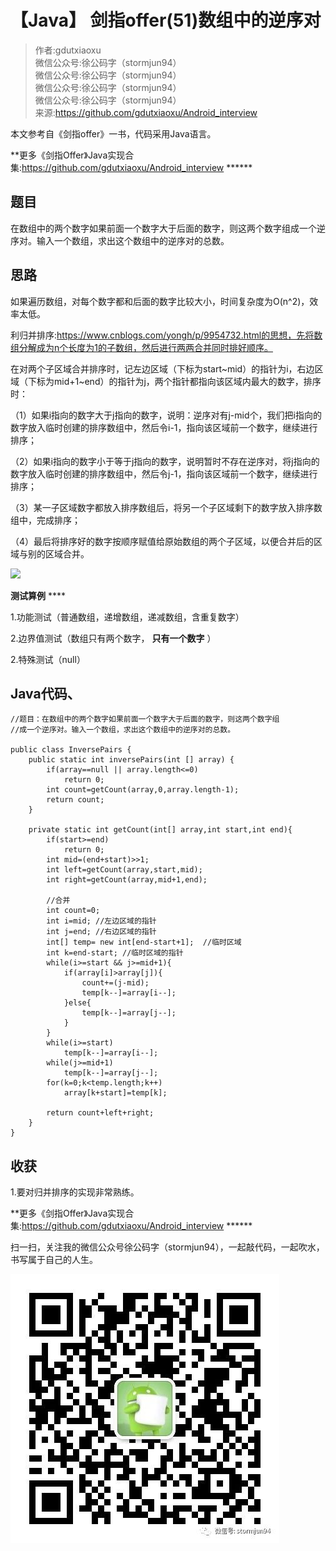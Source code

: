 # 【Java】 剑指offer(51)数组中的逆序对  
  
> 作者:gdutxiaoxu<br/> 微信公众号:徐公码字（stormjun94）<br/>微信公众号:徐公码字（stormjun94）<br/>微信公众号:徐公码字（stormjun94）<br/>微信公众号:徐公码字（stormjun94）<br/>来源:https://github.com/gdutxiaoxu/Android_interview

本文参考自《剑指offer》一书，代码采用Java语言。

**更多《剑指Offer》Java实现合集:https://github.com/gdutxiaoxu/Android_interview ******

## 题目

在数组中的两个数字如果前面一个数字大于后面的数字，则这两个数字组成一个逆序对。输入一个数组，求出这个数组中的逆序对的总数。

## 思路

如果遍历数组，对每个数字都和后面的数字比较大小，时间复杂度为O(n^2)，效率太低。

利归并排序:https://www.cnblogs.com/yongh/p/9954732.html的思想，先将数组分解成为n个长度为1的子数组，然后进行两两合并同时排好顺序。

在对两个子区域合并排序时，记左边区域（下标为start~mid）的指针为i，右边区域（下标为mid+1~end）的指针为j，两个指针都指向该区域内最大的数字，排序时：

（1）如果i指向的数字大于j指向的数字，说明：逆序对有j-mid个，我们把i指向的数字放入临时创建的排序数组中，然后令i-1，指向该区域前一个数字，继续进行排序；

（2）如果i指向的数字小于等于j指向的数字，说明暂时不存在逆序对，将j指向的数字放入临时创建的排序数组中，然后令j-1，指向该区域前一个数字，继续进行排序；

（3）某一子区域数字都放入排序数组后，将另一个子区域剩下的数字放入排序数组中，完成排序；

（4）最后将排序好的数字按顺序赋值给原始数组的两个子区域，以便合并后的区域与别的区域合并。

![](https://img2018.cnblogs.com/blog/1407330/201811/1407330-20181114084308747-1926985388.png)

**测试算例** ****

1.功能测试（普通数组，递增数组，递减数组，含重复数字）

2.边界值测试（数组只有两个数字， **只有一个数字** ）

2.特殊测试（null）

## **Java代码、**

    
    
    //题目：在数组中的两个数字如果前面一个数字大于后面的数字，则这两个数字组
    //成一个逆序对。输入一个数组，求出这个数组中的逆序对的总数。
    
    public class InversePairs {
        public static int inversePairs(int [] array) {
            if(array==null || array.length<=0)
                return 0;
            int count=getCount(array,0,array.length-1);
            return count;
        }
        
        private static int getCount(int[] array,int start,int end){
            if(start>=end)
                return 0;
            int mid=(end+start)>>1;
            int left=getCount(array,start,mid);
            int right=getCount(array,mid+1,end);
            
            //合并
            int count=0;
            int i=mid; //左边区域的指针
            int j=end; //右边区域的指针
            int[] temp= new int[end-start+1];  //临时区域
            int k=end-start; //临时区域的指针
            while(i>=start && j>=mid+1){
                if(array[i]>array[j]){
                    count+=(j-mid);
                    temp[k--]=array[i--];
                }else{
                    temp[k--]=array[j--];
                }
            }
            while(i>=start)
                temp[k--]=array[i--];
            while(j>=mid+1)
                temp[k--]=array[j--];
            for(k=0;k<temp.length;k++)
                array[k+start]=temp[k];
            
            return count+left+right;
        }
    }
    

## **收获**

1.要对归并排序的实现非常熟练。

**更多《剑指Offer》Java实现合集:https://github.com/gdutxiaoxu/Android_interview ******

扫一扫，关注我的微信公众号徐公码字（stormjun94），一起敲代码，一起吹水，书写属于自己的人生。

![](https://raw.githubusercontent.com/gdutxiaoxu/blog_pic/master/offer/20200722234908.png)